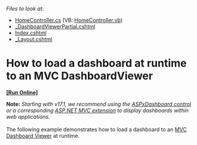 <!-- default file list -->
*Files to look at*:

* [HomeController.cs](./CS/MVCLoadingDashboard/Controllers/HomeController.cs) (VB: [HomeController.vb](./VB/MVCLoadingDashboard/Controllers/HomeController.vb))
* [_DashboardViewerPartial.cshtml](./CS/MVCLoadingDashboard/Views/Home/_DashboardViewerPartial.cshtml)
* [Index.cshtml](./CS/MVCLoadingDashboard/Views/Home/Index.cshtml)
* [_Layout.cshtml](./CS/MVCLoadingDashboard/Views/Shared/_Layout.cshtml)
<!-- default file list end -->
# How to load a dashboard at runtime to an MVC DashboardViewer
<!-- run online -->
**[[Run Online]](https://codecentral.devexpress.com/t115058)**
<!-- run online end -->


<p><strong>Note:</strong> <em>Starting with v17.1, we recommend using the <a href="https://documentation.devexpress.com/Dashboard/CustomDocument16976.aspx">ASPxDashboard control</a> or a corresponding <a href="https://documentation.devexpress.com/Dashboard/CustomDocument16977.aspx">ASP.NET MVC extension</a> to display dashboards within web applications.</em><br><br>The following example demonstrates how to load a dashboard to an <a href="https://documentation.devexpress.com/#Dashboard/CustomDocument17001">MVC Dashboard Viewer</a> at runtime.</p>

<br/>


